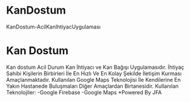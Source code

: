 # KanDostum
KanDostum-AcilKanIhtiyacUygulaması
# Kan Dostum

Kan dostum Acil Durum Kan İhtiyacı ve Kan Bağışı Uygulamasıdır. İhtiyaç Sahibi Kişilerin Birbirleri İle En Hızlı Ve En Kolay Şekilde İletişim Kurması Amaçlanmaktadır. Kullanılan Google Maps Teknolojisi İle Kendilerine En Yakın Hastanede Buluşmaları Diğer Amaçlardan Birtanesidir.
Kullanılan Teknolojiler:
-Google Firebase
-Google Maps
*Powered By JFA
